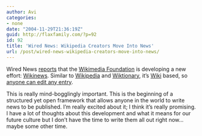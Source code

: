 ```yaml
---
author: Avi
categories:
- none
date: "2004-11-29T21:36:19Z"
guid: http://flaxfamily.com/?p=92
id: 92
title: 'Wired News: Wikipedia Creators Move Into News'
url: /post/wired-news-wikipedia-creators-move-into-news/
---
```

Wired News [reports](http://www.wired.com/news/culture/0,1284,65819,00.html) that the [Wikimedia Foundation](http://wikimediafoundation.org/) is developing a new effort: [Wikinews](http://demo.wikinews.org/wiki/Main_Page). Similar to [Wikipedia](http://www.wikipedia.org/) and [Wiktionary](http://www.wiktionary.org/wiki/Main_Page), it&#8217;s [Wiki](http://en.wikipedia.org/wiki/Wiki) based, so [anyone can edit any entry](http://en.wikipedia.org/wiki/Wiki).

This is really mind-bogglingly important. This is the beginning of a structured yet open framework that allows anyone in the world to write news to be published. I&#8217;m really excited about it; I think it&#8217;s really promising. I have a lot of thoughts about this development and what it means for our future culture but I don&#8217;t have the time to write them all out right now&#8230; maybe some other time.